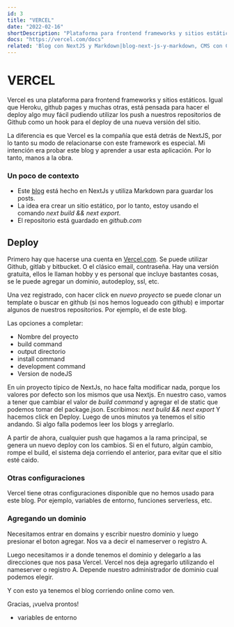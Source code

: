 ```yaml
---
id: 3
title: "VERCEL"
date: "2022-02-16"
shortDescription: "Plataforma para frontend frameworks y sitios estáticos. Igual que Heroku, github pages y muchas otras, está pensada para hacer el deploy algo muy fácil"
docs: "https://vercel.com/docs"
related: 'Blog con NextJS y Markdown|blog-next-js-y-markdown, CMS con Contentful|cms-con-contentful, CMS con Strapi|cms-con-strapi'
---
```


# VERCEL

Vercel es una plataforma para frontend frameworks y sitios estáticos. Igual que Heroku, github pages y muchas otras, está pensada para hacer el deploy algo muy fácil pudiendo utilizar los push a nuestros repositorios de Github como un hook para el deploy de una nueva versión del sitio.

La diferencia es que Vercel es la compañía que está detrás de NextJS, por lo tanto su modo de relacionarse con este framework es especial. Mi intención era probar este blog y aprender a usar esta aplicación. Por lo tanto, manos a la obra.

### Un poco de contexto

* Este [blog](https://profundar.vercel.app/p/blog-next-js-y-markdown/) está hecho en NextJs y utiliza Markdown para guardar los posts.
* La idea era crear un sitio estático, por lo tanto, estoy usando el comando *next build && next export*.
* El repositorio está guardado en *github.com*

## Deploy

Primero hay que hacerse una cuenta en [Vercel.com](https://vercel.com/signup).
Se puede utilizar Github, gitlab y bitbucket. O el clásico email, contraseña.
Hay una versión gratuita, ellos le llaman hobby y es personal que incluye bastantes cosas, se le puede agregar un dominio, autodeploy, ssl, etc.

Una vez registrado, con hacer click en *nuevo proyecto* se puede clonar un template o buscar en github (si nos hemos logueado con github) e importar algunos de nuestros repositorios. Por ejemplo, el de este blog.

Las opciones a completar:
* Nombre del proyecto
* build command
* output directorio
* install command
* development command
* Version de nodeJS

En uin proyecto típico de NextJs, no hace falta modificar nada, porque los valores por defecto son los mismos que usa Nextjs. En nuestro caso, vamos a tener que cambiar el valor de *build command* y agregar el de static que podemos tomar del package.json. Escribimos: *next build && next export*
Y hacemos click en Deploy. Luego de unos minutos ya tenemos el sitio andando. Si algo falla podemos leer los blogs y arreglarlo.

A partir de ahora, cualquier push que hagamos a la rama principal, se genera un nuevo deploy con los cambios. Si en el futuro, algún cambio, rompe el build, el sistema deja corriendo el anterior, para evitar que el sitio esté caido.

### Otras configuraciones

Vercel tiene otras configuraciones disponible que no hemos usado para este blog. Por ejemplo, variables de entorno, funciones serverless, etc.

### Agregando un dominio

Necesitamos entrar en domains y escribir nuestro dominio y luego presionar el boton agregar. Nos va a decir el nameserver o registro A.

Luego necesitamos ir a donde tenemos el dominio y delegarlo a las direcciones que nos pasa Vercel. Vercel nos deja agregarlo utilizando el nameserver o registro A. Depende nuestro administrador de dominio cual podemos elegir.

Y con esto ya tenemos el blog corriendo online como ven.

Gracias, ¡vuelva prontos!

* variables de entorno

